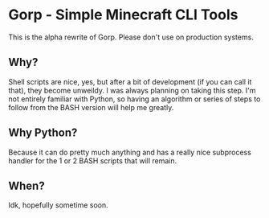 # Gorp - Simple Minecraft CLI Tools
This is the alpha rewrite of Gorp. Please don't use on production systems.

## Why?
Shell scripts are nice, yes, but after a bit of development (if you can call it that), they become unweildy. I was always planning on taking this step. I'm not entirely familiar with Python, so having an algorithm or series of steps to follow from the BASH version will help me greatly.

## Why Python?
Because it can do pretty much anything and has a really nice subprocess handler for the 1 or 2 BASH scripts that will remain.

## When?
Idk, hopefully sometime soon.